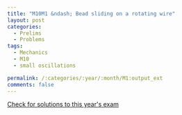 ```yaml
---
title: "M10M1 &ndash; Bead sliding on a rotating wire"
layout: post
categories:
  - Prelims
  - Problems
tags:
  - Mechanics
  - M10
  - small oscillations

permalink: /:categories/:year/:month/M1:output_ext
comments: false
---
```

<object data="2010M1M.pdf" type="application/pdf" width="100%" height="500"></object>
<div class="message"><a href='https://princetonprelim.com/prelim/25/'>Check for solutions to this year's exam</a></div>